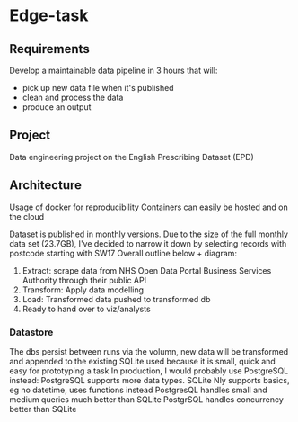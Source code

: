 # Edge-task

## Requirements
Develop a maintainable data pipeline in 3 hours that will:
- pick up new data file when it's published
- clean and process the data
- produce an output

## Project
Data engineering project on the English Prescribing Dataset (EPD)

## Architecture
Usage of docker for reproducibility
Containers can easily be hosted and on the cloud

Dataset is published in monthly versions.
Due to the size of the full monthly data set (23.7GB), I've decided to narrow it down by selecting records with postcode starting with SW17
Overall outline below + diagram:
1. Extract: scrape data from NHS Open Data Portal Business Services Authority through their public API
2. Transform: Apply data modelling
3. Load: Transformed data pushed to transformed db
4. Ready to hand over to viz/analysts

### Datastore
The dbs persist between runs via the volumn, new data will be transformed and appended to the existing
SQLite used because it is small, quick and easy for prototyping a task
In production, I would probably use PostgreSQL instead:
    PostgreSQL supports more data types. SQLite Nly supports basics, eg no datetime, uses functions instead
    PostgresQL handles small and medium queries much better than SQLite
    PostgrSQL handles concurrency better than SQLite